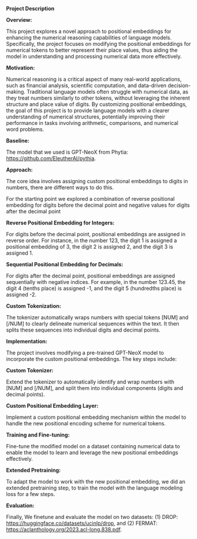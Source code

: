 **Project Description**

**Overview:**

This project explores a novel approach to positional embeddings for enhancing the numerical reasoning capabilities of language models. Specifically, the project focuses on modifying the positional embeddings for numerical tokens to better represent their place values, thus aiding the model in understanding and processing numerical data more effectively.

**Motivation:**

Numerical reasoning is a critical aspect of many real-world applications, such as financial analysis, scientific computation, and data-driven decision-making. Traditional language models often struggle with numerical data, as they treat numbers similarly to other tokens, without leveraging the inherent structure and place value of digits. By customizing positional embeddings, the goal of this project is to provide language models with a clearer understanding of numerical structures, potentially improving their performance in tasks involving arithmetic, comparisons, and numerical word problems.

**Baseline:**

The model that we used is GPT-NeoX from Phytia: https://github.com/EleutherAI/pythia.

**Approach:**

The core idea involves assigning custom positional embeddings to digits in numbers, there are different ways to do this.

For the starting point we explored a combination of reverse positional embedding for digits before the decimal point and negative values for digits after the decimal point

**Reverse Positional Embedding for Integers:**

For digits before the decimal point, positional embeddings are assigned in reverse order. For instance, in the number 123, the digit 1 is assigned a positional embedding of 3, the digit 2 is assigned 2, and the digit 3 is assigned 1.

**Sequential Positional Embedding for Decimals:**

For digits after the decimal point, positional embeddings are assigned sequentially with negative indices. For example, in the number 123.45, the digit 4 (tenths place) is assigned -1, and the digit 5 (hundredths place) is assigned -2.

**Custom Tokenization:**

The tokenizer automatically wraps numbers with special tokens [NUM] and [/NUM] to clearly delineate numerical sequences within the text. It then splits these sequences into individual digits and decimal points.

**Implementation:**

The project involves modifying a pre-trained GPT-NeoX model to incorporate the custom positional embeddings. The key steps include:

**Custom Tokenizer:**

Extend the tokenizer to automatically identify and wrap numbers with [NUM] and [/NUM], and split them into individual components (digits and decimal points).

**Custom Positional Embedding Layer:**

Implement a custom positional embedding mechanism within the model to handle the new positional encoding scheme for numerical tokens.

**Training and Fine-tuning:**

Fine-tune the modified model on a dataset containing numerical data to enable the model to learn and leverage the new positional embeddings effectively.

**Extended Pretraining:**

To adapt the model to work with the new positional embedding, we did an extended pretraining step, to train the model with the language modeling loss for a few steps.

**Evaluation:**

Finally, We finetune and evaluate the model on two datasets: (1) DROP: https://huggingface.co/datasets/ucinlp/drop, and (2) FERMAT: https://aclanthology.org/2023.acl-long.838.pdf.

